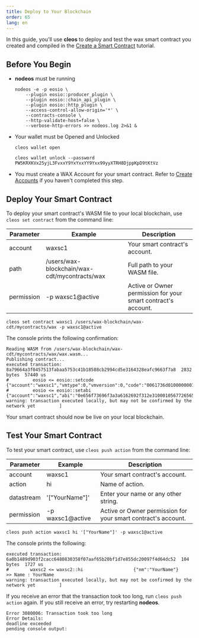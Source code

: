 ```yaml
---
title: Deploy to Your Blockchain
order: 65
lang: en
---
```


<!--To deploy your smart contract to your local development blockchain, you'll need to:

- Compile your smart contract
- Create a blockchain account for your smart contract.-->

In this guide, you'll use **cleos** to deploy and test the wax smart contract you created and compiled in the [Create a Smart Contract](/docs/dapp-development/wax-cdt/cdt_use.html#compile-hello-world) tutorial. 

## Before You Begin

- **nodeos** must be running 
    ```shell
    nodeos -e -p eosio \
        --plugin eosio::producer_plugin \
        --plugin eosio::chain_api_plugin \
        --plugin eosio::http_plugin \
        --access-control-allow-origin='*' \
        --contracts-console \
        --http-validate-host=false \
        --verbose-http-errors >> nodeos.log 2>&1 &
    ```
- Your wallet must be Opened and Unlocked
    ```shell
    cleos wallet open
    ```

    ```shell
    cleos wallet unlock --password PW5KRXKVx25yjL3FvxxY9YxYxxYY9Yxx99yyXTRH8DjppKpD9tKtVz
    ```
- You must create a WAX Account for your smart contract. Refer to [Create Accounts](/docs/dapp_account) if you haven't completed this step.

## Deploy Your Smart Contract

To deploy your smart contract's WASM file to your local blockchain, use `cleos set contract` from the command line:

| Parameter | Example | Description
| --- | ----------- | -------------------------- |
| account | waxsc1 | Your smart contract's account. |
| path | /users/wax-blockchain/wax-cdt/mycontracts/wax | Full path to your WASM file. |
| permission | -p waxsc1@active | Active or Owner permission for your smart contract's account. |

```shell
cleos set contract waxsc1 /users/wax-blockchain/wax-cdt/mycontracts/wax -p waxsc1@active
```

The console prints the following confirmation:

```shell
Reading WASM from /users/wax-blockchain/wax-cdt/mycontracts/wax/wax.wasm...
Publishing contract...
executed transaction: 8a79664a3f0457513fabaa5753c41b18588cb2994cd5e3164328eafc9663f7a8  2832 bytes  57440 us
#         eosio <= eosio::setcode               {"account":"waxsc1","vmtype":0,"vmversion":0,"code":"0061736d01000000013a0b60017f0060027f7f0060037f7...
#         eosio <= eosio::setabi                {"account":"waxsc1","abi":"0e656f73696f3a3a6162692f312e3100010567726565740000010000000080acd46505677...
warning: transaction executed locally, but may not be confirmed by the network yet         ]
```

Your smart contract should now be live on your local blockchain.

## Test Your Smart Contract

To test your smart contract, use `cleos push action` from the command line:

| Parameter | Example | Description
| --- | ----------- | -------------------------- |
| account | waxsc1 | Your smart contract's account. |
| action | hi | Name of action. |
| datastream | '["YourName"]' | Enter your name or any other string. |
| permission | -p waxsc1@active | Active or Owner permission for your smart contract's account. |

```shell
cleos push action waxsc1 hi '["YourName"]' -p waxsc1@active
```

The console prints the following:

```shell
executed transaction: 6a0b1489d903f2cacc6480830358f07aaf65b20bf1d7e855dc20097f4d64dc52  104 bytes  1727 us
#        waxsc2 <= waxsc2::hi                   {"nm":"YourName"}
>> Name : YourName
warning: transaction executed locally, but may not be confirmed by the network yet         ]
```

If you receive an error that the transaction took too long, run `cleos push action` again. If you still receive an error, try restarting **nodeos**.

```shell
Error 3080006: Transaction took too long
Error Details:
deadline exceeded
pending console output:
```
